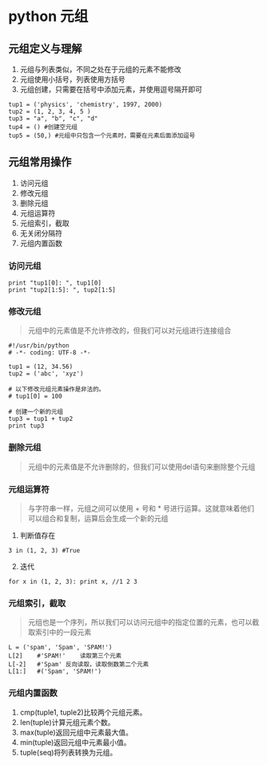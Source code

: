 # python 元组
## 元组定义与理解
1. 元组与列表类似，不同之处在于元组的元素不能修改
2. 元组使用小括号，列表使用方括号
3. 元组创建，只需要在括号中添加元素，并使用逗号隔开即可
```
tup1 = ('physics', 'chemistry', 1997, 2000)
tup2 = (1, 2, 3, 4, 5 )
tup3 = "a", "b", "c", "d"
tup4 = () #创建空元组
tup5 = (50,) #元组中只包含一个元素时，需要在元素后面添加逗号
```
## 元组常用操作
1. 访问元组
2. 修改元组
3. 删除元组
4. 元组运算符
5. 元组索引，截取
6. 无关闭分隔符
7. 元组内置函数
### 访问元组
```
print "tup1[0]: ", tup1[0]
print "tup2[1:5]: ", tup2[1:5]
```
### 修改元组
> 元组中的元素值是不允许修改的，但我们可以对元组进行连接组合
```
#!/usr/bin/python
# -*- coding: UTF-8 -*-
 
tup1 = (12, 34.56)
tup2 = ('abc', 'xyz')
 
# 以下修改元组元素操作是非法的。
# tup1[0] = 100
 
# 创建一个新的元组
tup3 = tup1 + tup2
print tup3
```
### 删除元组
> 元组中的元素值是不允许删除的，但我们可以使用del语句来删除整个元组
### 元组运算符
>与字符串一样，元组之间可以使用 + 号和 * 号进行运算。这就意味着他们可以组合和复制，运算后会生成一个新的元组
1. 判断值存在
```
3 in (1, 2, 3) #True
```
2. 迭代
```
for x in (1, 2, 3): print x, //1 2 3
```
### 元组索引，截取
> 元组也是一个序列，所以我们可以访问元组中的指定位置的元素，也可以截取索引中的一段元素
```
L = ('spam', 'Spam', 'SPAM!')
L[2]	#'SPAM!'	读取第三个元素
L[-2]	#'Spam'	反向读取，读取倒数第二个元素
L[1:]	#('Spam', 'SPAM!')
```
### 元组内置函数
1.	cmp(tuple1, tuple2)比较两个元组元素。
2.	len(tuple)计算元组元素个数。
3.	max(tuple)返回元组中元素最大值。
4.	min(tuple)返回元组中元素最小值。
5.	tuple(seq)将列表转换为元组。
